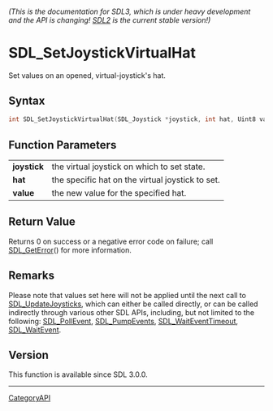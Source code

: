 ###### (This is the documentation for SDL3, which is under heavy development and the API is changing! [SDL2](https://wiki.libsdl.org/SDL2/) is the current stable version!)
# SDL_SetJoystickVirtualHat

Set values on an opened, virtual-joystick's hat.

## Syntax

```c
int SDL_SetJoystickVirtualHat(SDL_Joystick *joystick, int hat, Uint8 value);

```

## Function Parameters

|                  |                                                  |
| ---------------- | ------------------------------------------------ |
| **joystick**     | the virtual joystick on which to set state.      |
| **hat**          | the specific hat on the virtual joystick to set. |
| **value**        | the new value for the specified hat.             |

## Return Value

Returns 0 on success or a negative error code on failure; call
[SDL_GetError](SDL_GetError.md)() for more information.

## Remarks

Please note that values set here will not be applied until the next call to
[SDL_UpdateJoysticks](SDL_UpdateJoysticks.md), which can either be called
directly, or can be called indirectly through various other SDL APIs,
including, but not limited to the following:
[SDL_PollEvent](SDL_PollEvent.md), [SDL_PumpEvents](SDL_PumpEvents.md),
[SDL_WaitEventTimeout](SDL_WaitEventTimeout.md),
[SDL_WaitEvent](SDL_WaitEvent.md).

## Version

This function is available since SDL 3.0.0.

----
[CategoryAPI](CategoryAPI.md)
